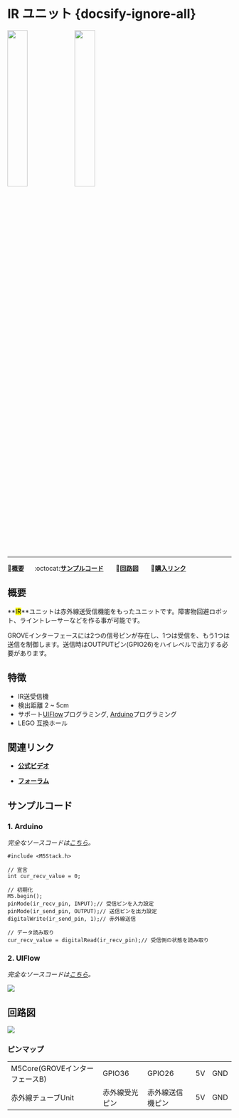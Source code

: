 # IR ユニット {docsify-ignore-all}

<img src="assets/img/product_pics/unit/M5GO_Unit_ir.png" width="30%" height="30%"><img src="assets/img/product_pics/unit/unit_ir_grove_b.png" width="30%" height="30%">

***

:memo:**[概要](#概要)**&nbsp;&nbsp;&nbsp;&nbsp;&nbsp;&nbsp;:octocat:**[サンプルコード](#サンプルコード)**&nbsp;&nbsp;&nbsp;&nbsp;&nbsp;&nbsp; :electric_plug:**[回路図](#回路図)** &nbsp;&nbsp;&nbsp;&nbsp;&nbsp;&nbsp;🛒**[購入リンク](https://www.aliexpress.com/item/M5Stack-Official-Mini-Infrared-Unit-IR-Remote-Reflective-Sensor-with-Receiver-and-Transmitter-GPIO-GROVE-Connector/32933215001.html)**

## 概要

**<mark>IR</mark>**ユニットは赤外線送受信機能をもったユニットです。障害物回避ロボット、ライントレーサーなどを作る事が可能です。

GROVEインターフェースには2つの信号ピンが存在し、1つは受信を、もう1つは送信を制御します。送信時はOUTPUTピン(GPIO26)をハイレベルで出力する必要があります。

## 特徴

- IR送受信機
- 検出距離 2 ~ 5cm
- サポート[UIFlow](http://flow.m5stack.com)プログラミング, [Arduino](http://www.arduino.cc)プログラミング
- LEGO 互換ホール

## 関連リンク

- **[公式ビデオ](https://www.youtube.com/channel/UCozgFVglWYQXbvTmGyS739w)**

- **[フォーラム](http://forum.m5stack.com/)**

## サンプルコード

### 1. Arduino

*完全なソースコードは[こちら](https://github.com/m5stack/M5-ProductExampleCodes/tree/master/Unit/IR/Arduino)。*

```clike
#include <M5Stack.h>

// 宣言
int cur_recv_value = 0;

// 初期化
M5.begin();
pinMode(ir_recv_pin, INPUT);// 受信ピンを入力設定
pinMode(ir_send_pin, OUTPUT);// 送信ピンを出力設定
digitalWrite(ir_send_pin, 1);// 赤外線送信

// データ読み取り
cur_recv_value = digitalRead(ir_recv_pin);// 受信側の状態を読み取り
```

### 2. UIFlow

*完全なソースコードは[こちら](https://github.com/m5stack/M5-ProductExampleCodes/tree/master/Unit/IR/UIFlow)。*

<img src="assets/img/product_pics/unit/unit_example/IR/example_unit_ir_03.png">

## 回路図

<img src="assets/img/product_pics/unit/ir_sch.JPG">

### ピンマップ

<table>
 <tr><td>M5Core(GROVEインターフェースB)</td><td>GPIO36</td><td>GPIO26</td><td>5V</td><td>GND</td></tr>
 <tr><td>赤外線チューブUnit</td><td>赤外線受光ピン</td><td>赤外線送信機ピン</td><td>5V</td><td>GND</td></tr>
</table>
